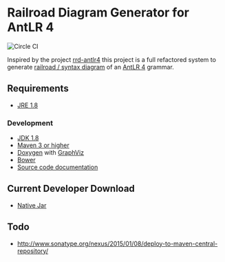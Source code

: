 # Railroad Diagram Generator for AntLR 4

![Circle CI](https://circleci.com/gh/flashpixx/RRD-AntLR4.svg?style=shield)

Inspired by the project [rrd-antlr4](https://github.com/bkiers/rrd-antlr4) this project is a full refactored system to generate [railroad / syntax diagram](https://en.wikipedia.org/wiki/Syntax_diagram) of an [AntLR 4](http://www.antlr.org/) grammar.


## <a name="requirement">Requirements</a>

* [JRE 1.8](http://www.java.com/)

### <a name="development">Development</a>

* [JDK 1.8](http://www.oracle.com/technetwork/java/javase/downloads/)
* [Maven 3 or higher](http://maven.apache.org/)
* [Doxygen](http://www.doxygen.org/) with [GraphViz](http://www.graphviz.org/)
* [Bower](http://bower.io/)
* [Source code documentation](http://flashpixx.github.io/RRD-AntLR4/)


## <a name="download">Current Developer Download</a>

* [Native Jar](https://github.com/flashpixx/RRD-AntLR4/raw/binary-master/RRD-AntLR4-0.1.jar)

## <a name="todo">Todo</a>

* http://www.sonatype.org/nexus/2015/01/08/deploy-to-maven-central-repository/
